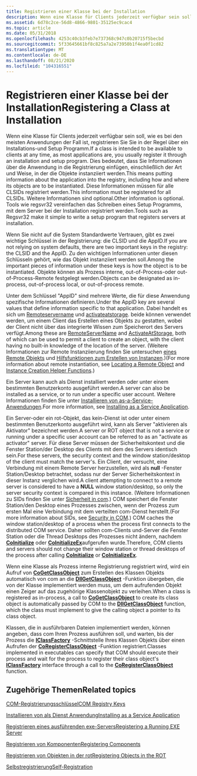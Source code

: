 ```yaml
---
title: Registrieren einer Klasse bei der Installation
description: Wenn eine Klasse für Clients jederzeit verfügbar sein soll, wie es bei den meisten Anwendungen der Fall ist, registrieren Sie Sie in der Regel über ein Installations-und Setup Programm.
ms.assetid: 6d78c2ce-56d8-4866-9801-35125ec9cac4
ms.topic: article
ms.date: 05/31/2018
ms.openlocfilehash: 4253c40cb3feb7e737368c947c0b20715f5becbd
ms.sourcegitcommit: 5f33645661bf8c825a7a2e73950b1f4ea0f1cd82
ms.translationtype: MT
ms.contentlocale: de-DE
ms.lasthandoff: 08/21/2020
ms.locfileid: "104316551"
---
```

# <a name="registering-a-class-at-installation"></a><span data-ttu-id="0c3f7-103">Registrieren einer Klasse bei der Installation</span><span class="sxs-lookup"><span data-stu-id="0c3f7-103">Registering a Class at Installation</span></span>

<span data-ttu-id="0c3f7-104">Wenn eine Klasse für Clients jederzeit verfügbar sein soll, wie es bei den meisten Anwendungen der Fall ist, registrieren Sie Sie in der Regel über ein Installations-und Setup Programm.</span><span class="sxs-lookup"><span data-stu-id="0c3f7-104">If a class is intended to be available to clients at any time, as most applications are, you usually register it through an installation and setup program.</span></span> <span data-ttu-id="0c3f7-105">Dies bedeutet, dass Sie Informationen über die Anwendung in die Registrierung einfügen, einschließlich der Art und Weise, in der die Objekte instanziiert werden.</span><span class="sxs-lookup"><span data-stu-id="0c3f7-105">This means putting information about the application into the registry, including how and where its objects are to be instantiated.</span></span> <span data-ttu-id="0c3f7-106">Diese Informationen müssen für alle CLSIDs registriert werden.</span><span class="sxs-lookup"><span data-stu-id="0c3f7-106">This information must be registered for all CLSIDs.</span></span> <span data-ttu-id="0c3f7-107">Weitere Informationen sind optional.</span><span class="sxs-lookup"><span data-stu-id="0c3f7-107">Other information is optional.</span></span> <span data-ttu-id="0c3f7-108">Tools wie regsvr32 vereinfachen das Schreiben eines Setup Programms, mit dem Server bei der Installation registriert werden.</span><span class="sxs-lookup"><span data-stu-id="0c3f7-108">Tools such as Regsvr32 make it simple to write a setup program that registers servers at installation.</span></span>

<span data-ttu-id="0c3f7-109">Wenn Sie nicht auf die System Standardwerte Vertrauen, gibt es zwei wichtige Schlüssel in der Registrierung: die CLSID und die AppID.</span><span class="sxs-lookup"><span data-stu-id="0c3f7-109">If you are not relying on system defaults, there are two important keys in the registry: the CLSID and the AppID.</span></span> <span data-ttu-id="0c3f7-110">Zu den wichtigen Informationen unter diesen Schlüsseln gehört, wie das Objekt instanziiert werden soll.</span><span class="sxs-lookup"><span data-stu-id="0c3f7-110">Among the important pieces of information under these keys is how the object is to be instantiated.</span></span> <span data-ttu-id="0c3f7-111">Objekte können als Prozess interne, out-of-Process-oder out-of-Process-Remote festgelegt werden.</span><span class="sxs-lookup"><span data-stu-id="0c3f7-111">Objects can be designated as in-process, out-of-process local, or out-of-process remote.</span></span>

<span data-ttu-id="0c3f7-112">Unter dem Schlüssel "AppID" sind mehrere Werte, die für diese Anwendung spezifische Informationen definieren.</span><span class="sxs-lookup"><span data-stu-id="0c3f7-112">Under the AppID key are several values that define information specific to that application.</span></span> <span data-ttu-id="0c3f7-113">Dabei handelt es sich um [Remoteservername](remoteservername.md) und [activateatstorage](activateatstorage.md). beide können verwendet werden, um einem Client das Erstellen eines Objekts zu gestatten, wobei der Client nicht über das integrierte Wissen zum Speicherort des Servers verfügt.</span><span class="sxs-lookup"><span data-stu-id="0c3f7-113">Among these are [RemoteServerName](remoteservername.md) and [ActivateAtStorage](activateatstorage.md), both of which can be used to permit a client to create an object, with the client having no built-in knowledge of the location of the server.</span></span> <span data-ttu-id="0c3f7-114">(Weitere Informationen zur Remote Instanziierung finden Sie untersuchen [eines Remote Objekts](locating-a-remote-object.md) und [Hilfsfunktionen zum Erstellen von Instanzen](instance-creation-helper-functions.md).)</span><span class="sxs-lookup"><span data-stu-id="0c3f7-114">(For more information about remote instantiation, see [Locating a Remote Object](locating-a-remote-object.md) and [Instance Creation Helper Functions](instance-creation-helper-functions.md).)</span></span>

<span data-ttu-id="0c3f7-115">Ein Server kann auch als Dienst installiert werden oder unter einem bestimmten Benutzerkonto ausgeführt werden.</span><span class="sxs-lookup"><span data-stu-id="0c3f7-115">A server can also be installed as a service, or to run under a specific user account.</span></span> <span data-ttu-id="0c3f7-116">Weitere Informationen finden Sie unter [Installieren von as-a-Service-Anwendungen](installing-as-a-service-application.md).</span><span class="sxs-lookup"><span data-stu-id="0c3f7-116">For more information, see [Installing as a Service Application](installing-as-a-service-application.md).</span></span>

<span data-ttu-id="0c3f7-117">Ein Server-oder ein rot-Objekt, das kein-Dienst ist oder unter einem bestimmten Benutzerkonto ausgeführt wird, kann als Server "aktivieren als Aktivator" bezeichnet werden.</span><span class="sxs-lookup"><span data-stu-id="0c3f7-117">A server or ROT object that is not a service or running under a specific user account can be referred to as an "activate as activator" server.</span></span> <span data-ttu-id="0c3f7-118">Für diese Server müssen der Sicherheitskontext und die Fenster Station/der Desktop des Clients mit dem des Servers identisch sein.</span><span class="sxs-lookup"><span data-stu-id="0c3f7-118">For these servers, the security context and the window station/desktop of the client must match the server's.</span></span> <span data-ttu-id="0c3f7-119">Ein Client, der versucht, eine Verbindung mit einem Remote Server herzustellen, wird als **null** -Fenster Station/Desktop betrachtet, sodass nur der Server Sicherheitskontext in dieser Instanz verglichen wird.</span><span class="sxs-lookup"><span data-stu-id="0c3f7-119">A client attempting to connect to a remote server is considered to have a **NULL** window station/desktop, so only the server security context is compared in this instance.</span></span> <span data-ttu-id="0c3f7-120">(Weitere Informationen zu SIDs finden Sie unter [Sicherheit in com](security-in-com.md).) COM speichert die Fenster Station/den Desktop eines Prozesses zwischen, wenn der Prozess zum ersten Mal eine Verbindung mit dem verteilten com-Dienst herstellt.</span><span class="sxs-lookup"><span data-stu-id="0c3f7-120">(For more information about SIDs, see [Security in COM](security-in-com.md).) COM caches the window station/desktop of a process when the process first connects to the distributed COM service.</span></span> <span data-ttu-id="0c3f7-121">Daher sollten com-Clients und-Server die Fenster Station oder die Thread Desktops des Prozesses nicht ändern, nachdem [**CoInitialize**](/windows/desktop/api/Objbase/nf-objbase-coinitialize) oder [**CoInitializeEx**](/windows/desktop/api/combaseapi/nf-combaseapi-coinitializeex)aufgerufen wurde.</span><span class="sxs-lookup"><span data-stu-id="0c3f7-121">Therefore, COM clients and servers should not change their window station or thread desktops of the process after calling [**CoInitialize**](/windows/desktop/api/Objbase/nf-objbase-coinitialize) or [**CoInitializeEx**](/windows/desktop/api/combaseapi/nf-combaseapi-coinitializeex).</span></span>

<span data-ttu-id="0c3f7-122">Wenn eine Klasse als Prozess interne Registrierung registriert wird, wird ein Aufruf von [**CoGetClassObject**](/windows/desktop/api/combaseapi/nf-combaseapi-cogetclassobject) zum Erstellen des Klassen Objekts automatisch von com an die [**DllGetClassObject**](/windows/desktop/api/combaseapi/nf-combaseapi-dllgetclassobject) -Funktion übergeben, die von der Klasse implementiert werden muss, um dem aufrufenden Objekt einen Zeiger auf das zugehörige Klassenobjekt zu verleihen.</span><span class="sxs-lookup"><span data-stu-id="0c3f7-122">When a class is registered as in-process, a call to [**CoGetClassObject**](/windows/desktop/api/combaseapi/nf-combaseapi-cogetclassobject) to create its class object is automatically passed by COM to the [**DllGetClassObject**](/windows/desktop/api/combaseapi/nf-combaseapi-dllgetclassobject) function, which the class must implement to give the calling object a pointer to its class object.</span></span>

<span data-ttu-id="0c3f7-123">Klassen, die in ausführbaren Dateien implementiert werden, können angeben, dass com Ihren Prozess ausführen soll, und warten, bis der Prozess die [**IClassFactory**](/windows/win32/api/unknwn/nn-unknwn-iclassfactory) -Schnittstelle Ihres Klassen Objekts über einen Aufrufen der [**CoRegisterClassObject**](/windows/desktop/api/combaseapi/nf-combaseapi-coregisterclassobject) -Funktion registriert.</span><span class="sxs-lookup"><span data-stu-id="0c3f7-123">Classes implemented in executables can specify that COM should execute their process and wait for the process to register their class object's [**IClassFactory**](/windows/win32/api/unknwn/nn-unknwn-iclassfactory) interface through a call to the [**CoRegisterClassObject**](/windows/desktop/api/combaseapi/nf-combaseapi-coregisterclassobject) function.</span></span>

## <a name="related-topics"></a><span data-ttu-id="0c3f7-124">Zugehörige Themen</span><span class="sxs-lookup"><span data-stu-id="0c3f7-124">Related topics</span></span>

<dl> <dt>

[<span data-ttu-id="0c3f7-125">COM-Registrierungsschlüssel</span><span class="sxs-lookup"><span data-stu-id="0c3f7-125">COM Registry Keys</span></span>](com-registry-keys.md)
</dt> <dt>

[<span data-ttu-id="0c3f7-126">Installieren von als Dienst Anwendung</span><span class="sxs-lookup"><span data-stu-id="0c3f7-126">Installing as a Service Application</span></span>](installing-as-a-service-application.md)
</dt> <dt>

[<span data-ttu-id="0c3f7-127">Registrieren eines ausführenden exe-Servers</span><span class="sxs-lookup"><span data-stu-id="0c3f7-127">Registering a Running EXE Server</span></span>](registering-a-running-exe-server.md)
</dt> <dt>

[<span data-ttu-id="0c3f7-128">Registrieren von Komponenten</span><span class="sxs-lookup"><span data-stu-id="0c3f7-128">Registering Components</span></span>](registering-components.md)
</dt> <dt>

[<span data-ttu-id="0c3f7-129">Registrieren von Objekten in der rot</span><span class="sxs-lookup"><span data-stu-id="0c3f7-129">Registering Objects in the ROT</span></span>](registering-objects-in-the-rot.md)
</dt> <dt>

[<span data-ttu-id="0c3f7-130">Selbstregistrierung</span><span class="sxs-lookup"><span data-stu-id="0c3f7-130">Self-Registration</span></span>](self-registration.md)
</dt> </dl>

 

 